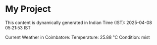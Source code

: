 # My Project

This content is dynamically generated in Indian Time (IST): 2025-04-08 05:21:53 IST


Current Weather in Coimbatore:
Temperature: 25.88 °C
Condition: mist
